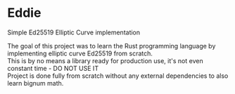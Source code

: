 # Eddie
Simple Ed25519 Elliptic Curve implementation

The goal of this project was to learn the Rust programming language by implementing elliptic curve Ed25519 from scratch.  
This is by no means a library ready for production use, it's not even constant time - DO NOT USE IT  
Project is done fully from scratch without any external dependencies to also learn bignum math.